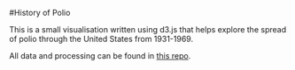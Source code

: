 #History of Polio

This is a small visualisation written using d3.js that helps explore the spread of polio through
the United States from 1931-1969. 

All data and processing can be found in [this repo](www.github.com/nstrayer/math295).

